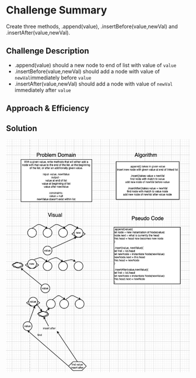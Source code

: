 # Challenge Summary
<!-- Short summary or background information -->
Create three methods, .append(value), .insertBefore(value,newVal) and .insertAfter(value,newVal).

## Challenge Description
<!-- Description of the challenge -->
- .append(value) should a new node to end of list with value of `value`
- .insertBefore(value,newVal) should add a node with value of `newVal`immediately before `value`
- .insertAfter(value,newVal) should add a node with value of `newVal` immediately after `value`

## Approach & Efficiency
<!-- What approach did you take? Why? What is the Big O space/time for this approach? -->



## Solution
<!-- Embedded whiteboard image -->

![whiteboard](llinsert.png)